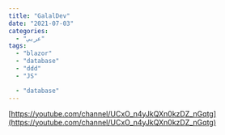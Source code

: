 ```yaml
---
title: "GalalDev"
date: "2021-07-03"
categories:
  - "عربي"
tags:
  - "blazor"
  - "database"
  - "ddd"
  - "JS"

  - "database"
---
```


[https://youtube.com/channel/UCxO_n4yJkQXn0kzDZ_nGqtg](https://youtube.com/channel/UCxO_n4yJkQXn0kzDZ_nGqtg)

